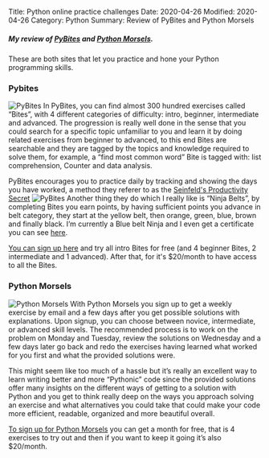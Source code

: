 Title: Python online practice challenges
Date: 2020-04-26
Modified: 2020-04-26
Category: Python
Summary: Review of PyBites and Python Morsels

##### My review of *[PyBites](https://codechalleng.es/)* and *[Python Morsels](https://www.pythonmorsels.com/)*.
These are both sites that let you practice and hone your Python programming skills.

### Pybites
![PyBites]({static}/images/pybites-free.png)
In PyBites, you can find almost 300 hundred exercises called “Bites”, with 4 different
categories of difficulty: intro, beginner, intermediate and advanced. The progression is really well done in the sense 
that you could search for a specific topic unfamiliar to you and learn it by doing related exercises from beginner to 
advanced, to this end Bites are searchable and they are tagged by the topics and knowledge required to solve them, for 
example, a “find most common word” Bite is tagged with: list comprehension, Counter and data analysis. 

PyBites encourages you to practice daily by tracking and showing the days you have worked, a method they referer to as 
the [Seinfeld's Productivity Secret](https://lifehacker.com/jerry-seinfelds-productivity-secret-281626)
![PyBites]({static}/images/pybitescalendar.png)
Another thing they do which I really like is “Ninja Belts”, by completing Bites you earn points, by having sufficient
points you advance in belt category, they start at the yellow belt, then orange, green, blue, brown and finally black.
I’m currently a Blue belt Ninja and I even get a certificate you can see
[here](https://codechalleng.es/badge/ba268d27-0482-4876-8d67-0c358104e299).

[You can sign up here](https://codechalleng.es/bites/) and try all intro Bites for free
 (and 4 beginner Bites, 2 intermediate and 1 advanced). After that, for it's $20/month to have access to all the Bites.
### Python Morsels
![Python Morsels]({static}/images/morsels.png)
With Python Morsels you sign up to get a weekly exercise by email and a few days after you get possible solutions with 
explanations. Upon signup, you can choose between novice, intermediate, or advanced skill levels. The recommended process 
is to work on the problem on Monday and Tuesday, review the solutions on Wednesday and a few days later go back and redo 
the exercises having learned what worked for you first and what the provided solutions were. 

This might seem like too 
much of a hassle but it’s really an excellent way to learn writing better and more “Pythonic” code since the provided 
solutions offer many insights on the different ways of getting to a solution with Python and you get to think really 
deep on the ways you approach solving an exercise and what alternatives you could take that could make your code more 
efficient, readable, organized and more beautiful overall.

[To sign up for Python Morsels](https://www.pythonmorsels.com/) you can get a month for free, that is 4 exercises to
try out and then if you want to keep it going it’s also $20/month.